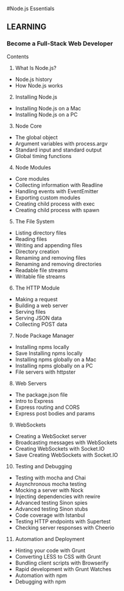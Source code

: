 #Node.js Essentials

<h2>LEARNING</h2>

<h3>Become a Full-Stack Web Developer</h3>

Contents

1. What Is Node.js?
- Node.js history 
- How Node.js works 

2. Installing Node.js
- Installing Node.js on a Mac
- Installing Node.js on a PC

3. Node Core
- The global object 
- Argument variables with process.argv 
- Standard input and standard output 
- Global timing functions 

4. Node Modules
- Core modules 
- Collecting information with Readline
- Handling events with EventEmitter
- Exporting custom modules
- Creating child process with exec
- Creating child process with spawn

5. The File System
- Listing directory files
- Reading files
- Writing and appending files
- Directory creation
- Renaming and removing files
- Renaming and removing directories
- Readable file streams
- Writable file streams

6. The HTTP Module
- Making a request
- Building a web server
- Serving files
- Serving JSON data
- Collecting POST data

7. Node Package Manager
- Installing npms locally
- Save Installing npms locally
- Installing npms globally on a Mac
- Installing npms globally on a PC
- File servers with httpster

8. Web Servers
- The package.json file
- Intro to Express
- Express routing and CORS
- Express post bodies and params

9. WebSockets
- Creating a WebSocket server
- Broadcasting messages with WebSockets
- Creating WebSockets with Socket.IO
- Save Creating WebSockets with Socket.IO

10. Testing and Debugging
- Testing with mocha and Chai
- Asynchronous mocha testing
- Mocking a server with Nock
- Injecting dependencies with rewire
- Advanced testing Sinon spies
- Advanced testing Sinon stubs
- Code coverage with Istanbul
- Testing HTTP endpoints with Supertest
- Checking server responses with Cheerio

11. Automation and Deployment
- Hinting your code with Grunt
- Converting LESS to CSS with Grunt
- Bundling client scripts with Browserify
- Rapid development with Grunt Watches
- Automation with npm
- Debugging with npm
